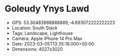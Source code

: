 # Goleudy Ynys Lawd

- GPS: 53.30483888888889,-4.693072222222223
- Location: South Stack
- Tags: Landscape, Lighthouse
- Camera: Apple iPhone 14 Pro Max
- Date: 2023-03-05T13:35:18.000+00:00
- Dimensions: 4027x3020
